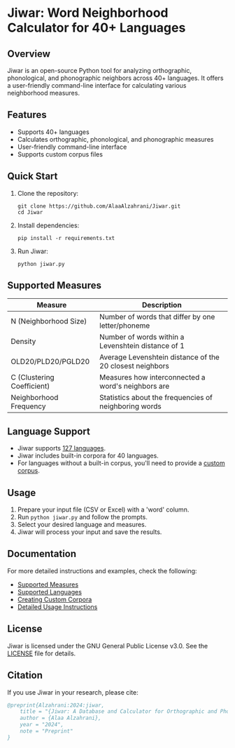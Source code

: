 # Jiwar: Word Neighborhood Calculator for 40+ Languages

## Overview

Jiwar is an open-source Python tool for analyzing orthographic, phonological, and phonographic neighbors across 40+ languages. It offers a user-friendly command-line interface for calculating various neighborhood measures.

## Features

- Supports 40+ languages
- Calculates orthographic, phonological, and phonographic measures
- User-friendly command-line interface
- Supports custom corpus files

## Quick Start

1. Clone the repository:
   ```
   git clone https://github.com/AlaaAlzahrani/Jiwar.git
   cd Jiwar
   ```

2. Install dependencies:
   ```
   pip install -r requirements.txt
   ```

3. Run Jiwar:
   ```
   python jiwar.py
   ```

## Supported Measures

| Measure | Description |
|---------|-------------|
| N (Neighborhood Size) | Number of words that differ by one letter/phoneme |
| Density | Number of words within a Levenshtein distance of 1 |
| OLD20/PLD20/PGLD20 | Average Levenshtein distance of the 20 closest neighbors |
| C (Clustering Coefficient) | Measures how interconnected a word's neighbors are |
| Neighborhood Frequency | Statistics about the frequencies of neighboring words |

## Language Support

- Jiwar supports [127 languages](https://github.com/AlaaAlzahrani/Jiwar/docs/LANGUAGES.md). 
- Jiwar includes built-in corpora for 40 languages. 
- For languages without a built-in corpus, you'll need to provide a [custom corpus](https://github.com/AlaaAlzahrani/Jiwar/docs/CUSTOM_CORPUS.md).


## Usage

1. Prepare your input file (CSV or Excel) with a 'word' column.
2. Run `python jiwar.py` and follow the prompts.
3. Select your desired language and measures.
4. Jiwar will process your input and save the results.

## Documentation

For more detailed instructions and examples, check the following:
- [Supported Measures](https://github.com/AlaaAlzahrani/Jiwar/docs/MEASURES.md)
- [Supported Languages](https://github.com/AlaaAlzahrani/Jiwar/docs/LANGUAGES.md)
- [Creating Custom Corpora](https://github.com/AlaaAlzahrani/Jiwar/docs/CUSTOM_CORPUS.md)
- [Detailed Usage Instructions](https://github.com/AlaaAlzahrani/Jiwar/docs/USAGE.md)


## License

Jiwar is licensed under the GNU General Public License v3.0. See the [LICENSE](LICENSE) file for details.

## Citation

If you use Jiwar in your research, please cite:

```bibtex
@preprint{Alzahrani:2024:jiwar,
    title = "{Jiwar: A Database and Calculator for Orthographic and Phonological Neighborhood Measures for 40 Languages}",
    author = {Alaa Alzahrani},
    year = "2024",
    note = "Preprint"
}
```